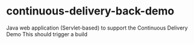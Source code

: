 # continuous-delivery-back-demo
Java web application (Servlet-based) to support the Continuous Delivery Demo
This should trigger a build
